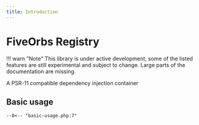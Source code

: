 ```yaml
---
title: Introduction
---
```

# FiveOrbs Registry

!!! warn "Note"
    This library is under active development, some of the listed features are still experimental and subject to change. Large parts of the documentation are missing. 

A PSR-11 compatible dependency injection container

## Basic usage

```
--8<-- "basic-usage.php:7"
```
